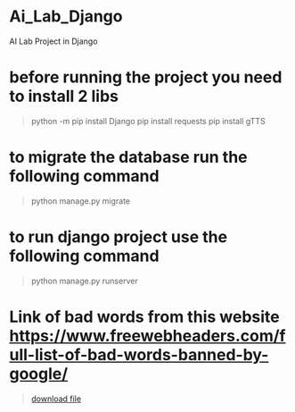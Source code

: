 # Ai_Lab_Django
 AI Lab Project in Django

# before running the project you need to install 2 libs
 > python -m pip install Django
 > pip install requests
 > pip install gTTS

# to migrate the database run the following command
 > python manage.py migrate

# to run django project use the following command
 > python manage.py runserver


# Link of bad words from this website https://www.freewebheaders.com/full-list-of-bad-words-banned-by-google/
 > <a href="https://www.freewebheaders.com/download/files/full-list-of-bad-words_comma-separated-text-file_2022_05_05.zip">download file</a>